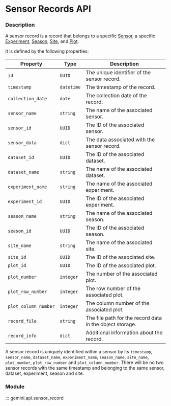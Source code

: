 # Sensor Records API

### Description

A sensor record is a record that belongs to a specific [Sensor](sensors.md), a specific [Experiment](experiments.md), [Season](seasons.md), [Site](sites.md), and [Plot](plots.md).

It is defined by the following properties:

| Property            | Type                 | Description                                     |
|---------------------|----------------------|-------------------------------------------------|
| `id`                | `UUID`               | The unique identifier of the sensor record.      |
| `timestamp`         | `datetime`           | The timestamp of the record.                    |
| `collection_date`   | `date`               | The collection date of the record.              |
| `sensor_name`       | `string`             | The name of the associated sensor.               |
| `sensor_id`         | `UUID`               | The ID of the associated sensor.                 |
| `sensor_data`       | `dict`               | The data associated with the sensor record.      |
| `dataset_id`        | `UUID`               | The ID of the associated dataset.               |
| `dataset_name`      | `string`             | The name of the associated dataset.             |
| `experiment_name`   | `string`             | The name of the associated experiment.          |
| `experiment_id`     | `UUID`               | The ID of the associated experiment.            |
| `season_name`       | `string`             | The name of the associated season.              |
| `season_id`         | `UUID`               | The ID of the associated season.                |
| `site_name`         | `string`             | The name of the associated site.                |
| `site_id`           | `UUID`               | The ID of the associated site.                  |
| `plot_id`           | `UUID`               | The ID of the associated plot.                  |
| `plot_number`       | `integer`            | The number of the associated plot.              |
| `plot_row_number`   | `integer`            | The row number of the associated plot.          |
| `plot_column_number`| `integer`            | The column number of the associated plot.       |
| `record_file`       | `string`             | The file path for the record data in the object storage. |
| `record_info`       | `dict`               | Additional information about the record.        |


A sensor record is uniquely identified within a sensor by its `timestamp`, `sensor_name`, `dataset_name`, `experiment_name`, `season_name`, `site_name`, `plot_number`, `plot_row_number` and `plot_column_number`. There will be no two sensor records with the same timestamp and belonging to the same sensor, dataset, experiment, season and site.

### Module

::: gemini.api.sensor_record